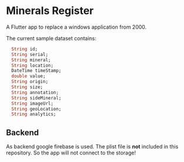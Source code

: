 # Minerals Register

A Flutter app to replace a windows application from 2000.

The current sample dataset contains:
```dart
  String id;
  String serial;
  String mineral;
  String location;
  DateTime timeStamp;
  double value;
  String origin;
  String size;
  String annotation;
  String sideMineral;
  String imageUrl;
  String geoLocation;
  String analytics;
```

## Backend
As backend google firebase is used. The plist file is **not** included in this repository. So the app will not connect to the storage!

